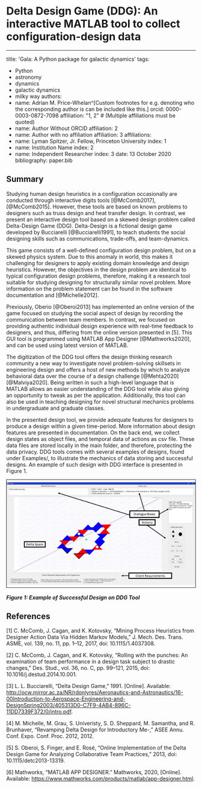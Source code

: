 # Delta Design Game (DDG): An interactive MATLAB tool to collect configuration-design data
---
title: 'Gala: A Python package for galactic dynamics'
tags:
  - Python
  - astronomy
  - dynamics
  - galactic dynamics
  - milky way
authors:
  - name: Adrian M. Price-Whelan^[Custom footnotes for e.g. denoting who the corresponding author is can be included like this.]
    orcid: 0000-0003-0872-7098
    affiliation: "1, 2" # (Multiple affiliations must be quoted)
  - name: Author Without ORCID
    affiliation: 2
  - name: Author with no affiliation
    affiliation: 3
affiliations:
 - name: Lyman Spitzer, Jr. Fellow, Princeton University
   index: 1
 - name: Institution Name
   index: 2
 - name: Independent Researcher
   index: 3
date: 13 October 2020
bibliography: paper.bib


## Summary

Studying human design heuristics in a configuration occasionally are conducted through interactive digits tools [@McComb2017], [@McComb2015]. However, these tools are based on known problems to designers such as truss design and heat transfer design. In contrast, we present an interactive design tool based on a skewed design problem called Delta-Design Game (DDG). Delta-Design is a fictional design game developed by Bucciarelli [@Bucciarelli1991], to teach students the social designing skills such as communications, trade-offs, and team-dynamics. 

This game consists of a well-defined configuration design problem, but on a skewed physics system. Due to this anomaly in world, this makes it challenging for designers to apply existing domain knowledge and design heuristics. However, the objectives in the design problem are identical to typical configuration design problems, therefore, making it a research tool suitable for studying designing for structurally similar novel problem. More information on the problem statement can be found in the software documentation and [@Michelle2012]. 

Previously, Oberio [@Oberoi2013] has implemented an online version of the game focused on studying the social aspect of design by recording the communication between team members. In contrast, we focused on providing authentic individual design experience with real-time feedback to designers, and thus, differing from the online version presented in [5]. This GUI tool is programmed using MATLAB App Designer [@Mathworks2020], and can be used using latest version of MATLAB. 

The digitization of the DDG tool offers the design thinking research community a new way to investigate novel problem-solving skillsets in engineering design and offers a host of new methods by which to analyze behavioral data over the course of a design challenge [@Mehta2020] [@Malviya2020]. Being written in such a high-level language that is MATLAB allows an easier understanding of the DDG tool while also giving an opportunity to tweak as per the application. Additionally, this tool can also be used in teaching designing for novel structural mechanics problems in undergraduate and graduate classes.

In the presented design tool, we provide adequate features for designers to produce a design within a given time-period. More information about design features are presented in documentation. On the back end, we collect design states as object files, and temporal data of actions as csv file. These data files are stored locally in the main folder, and therefore, protecting the data privacy. DDG tools comes with several examples of designs, found under Examples/, to illustrate the mechanics of data storing and successful designs. An example of such design with DDG interface is presented in Figure 1.

![Figure 1: Example of Successful Design on DDG Tool](https://github.com/mmalviyar/Delta-Design-Tool/blob/master/Files/Picture1.png)

***Figure 1: Example of Successful Design on DDG Tool***


## References


[1]	C. McComb, J. Cagan, and K. Kotovsky, “Mining Process Heuristics from Designer Action Data Via Hidden Markov Models,” J. Mech. Des. Trans. ASME, vol. 139, no. 11, pp. 1–12, 2017, doi: 10.1115/1.4037308.

[2]	C. McComb, J. Cagan, and K. Kotovsky, “Rolling with the punches: An examination of team performance in a design task subject to drastic changes,” Des. Stud., vol. 36, no. C, pp. 99–121, 2015, doi: 10.1016/j.destud.2014.10.001.

[3]	L. L. Bucciarelli, “Delta Design Game,” 1991. [Online]. Available: http://ocw.mirror.ac.za/NR/rdonlyres/Aeronautics-and-Astronautics/16-00Introduction-to-Aerospace-Engineering-and-DesignSpring2003/405313D0-C7F9-4AB4-896C-11DD7339F372/0/intro.pdf.

[4]	M. Michelle, M. Grau, S. Univeristy, S. D. Sheppard, M. Samantha, and R. Brunhaver, “Revamping Delta Design for Introductory Me-,” ASEE Annu. Conf. Expo. Conf. Proc. 2012, 2012.

[5]	S. Oberoi, S. Finger, and E. Rosé, “Online Implementation of the Delta Design Game for Analyzing Collaborative Team Practices,” 2013, doi: 10.1115/detc2013-13319.

[6]	Mathworks, “MATLAB APP DESIGNER.” Mathworks, 2020, [Online]. Available: https://www.mathworks.com/products/matlab/app-designer.html.




